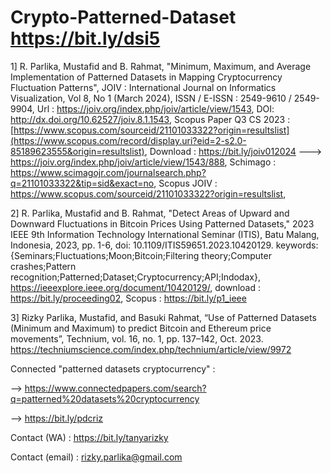 # Crypto-Patterned-Dataset https://bit.ly/dsi5

1] R. Parlika, Mustafid and B. Rahmat, "Minimum, Maximum, and Average Implementation of Patterned Datasets in Mapping Cryptocurrency Fluctuation Patterns", JOIV : International Journal on Informatics Visualization, Vol 8, No 1 (March 2024), ISSN / E-ISSN : 2549-9610 / 2549-9904, 
Url : https://joiv.org/index.php/joiv/article/view/1543, 
DOI: http://dx.doi.org/10.62527/joiv.8.1.1543, 
Scopus Paper Q3 CS 2023 : [https://www.scopus.com/sourceid/21101033322?origin=resultslist](https://www.scopus.com/record/display.uri?eid=2-s2.0-85189623555&origin=resultslist),
Download : https://bit.ly/joiv012024 ---> https://joiv.org/index.php/joiv/article/view/1543/888,
Schimago : https://www.scimagojr.com/journalsearch.php?q=21101033322&tip=sid&exact=no,
Scopus JOIV : https://www.scopus.com/sourceid/21101033322?origin=resultslist,

2] R. Parlika, Mustafid and B. Rahmat, "Detect Areas of Upward and Downward Fluctuations in Bitcoin Prices Using Patterned Datasets," 2023 IEEE 9th Information Technology International Seminar (ITIS), Batu Malang, Indonesia, 2023, pp. 1-6, doi: 10.1109/ITIS59651.2023.10420129. keywords: {Seminars;Fluctuations;Moon;Bitcoin;Filtering theory;Computer crashes;Pattern recognition;Patterned;Dataset;Cryptocurrency;API;Indodax}, https://ieeexplore.ieee.org/document/10420129/, download : https://bit.ly/proceeding02, Scopus : https://bit.ly/p1_ieee

3] Rizky Parlika, Mustafid, and Basuki Rahmat, “Use of Patterned Datasets (Minimum and Maximum) to predict Bitcoin and Ethereum price movements”, Technium, vol. 16, no. 1, pp. 137–142, Oct. 2023. https://techniumscience.com/index.php/technium/article/view/9972

Connected "patterned datasets cryptocurrency" :

--> https://www.connectedpapers.com/search?q=patterned%20datasets%20cryptocurrency

--> https://bit.ly/pdcriz

Contact (WA)  : https://bit.ly/tanyarizky

Contact (email) : rizky.parlika@gmail.com
